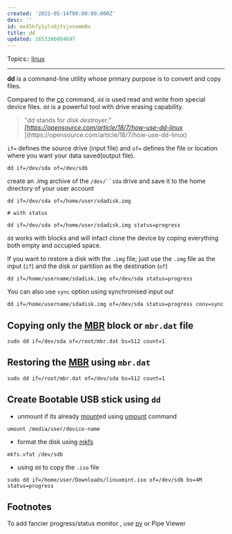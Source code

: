 ```yaml
---
created: '2022-05-14T00:00:00.000Z'
desc: ''
id: mx45kfy1ylv6jtvjxsomm0o
title: dd
updated: 1653306004697
---
```

   
Topics::  [linux](../topics/linux.md)   
   
   
---   
   
**dd** is a command-line utility whose primary purpose is to convert and copy files.   
   
Compared to the [cp](../devlog/cp.md) command, `dd` is used read and write from special device files. `dd` is a powerful tool with drive erasing capability.   
   
<blockquote class="quoteback" darkmode="" data-title="How%20to%20use%20dd%20in%20Linux%20without%20destroying%20your%20disk" data-author="" cite="https://opensource.com/article/18/7/how-use-dd-linux">   
                      "<em>dd</em> stands for <em>disk destroyer</em>."   
                      <footer> <cite><a href="https://opensource.com/article/18/7/how-use-dd-linux">[https://opensource.com/article/18/7/how-use-dd-linux</a></cite></footer>](https://opensource.com/article/18/7/how-use-dd-linux</a></cite></footer>)   
                      </blockquote>   
   
`if=` defines the source drive (input file) and `of=` defines the file or location where you want your data saved(output file).   
   
```
dd if=/dev/sda of=/dev/sdb
```
   
   
create an .img archive of the ` /dev/``sda ` drive and save it to the home directory of your user account   
   
```
dd if=/dev/sda of=/home/user/sdadisk.img

# with status

dd if=/dev/sda of=/home/user/sdadisk.img status=progress
```
   
   
`dd` works with blocks and will infact clone the device by coping everything both empty and occupied space.   
   
If you want to restore a disk with the `.img` file; just use the `.img` file as the input (`if`) and the disk or partition as the destination (`of`)   
   
```
dd if=/home/username/sdadisk.img of=/dev/sda status=progress
```
   
   
You can also use `sync` option using synchronised input out   
   
```
dd if=/home/username/sdadisk.img of=/dev/sda status=progress conv=sync
```
   
   
## Copying only the [MBR](/not_created.md) block or `mbr.dat` file   
   
```
sudo dd if=/dev/sda of=/root/mbr.dat bs=512 count=1
```
   
   
## Restoring the [MBR](/not_created.md) using `mbr.dat`   
   
```
sudo dd if=/root/mbr.dat of=/dev/sda bs=512 count=1
```
   
   
## Create Bootable USB stick using `dd`   
   
   
- unmount if its already [mount](../devlog/mount.md)ed using [umount](../devlog/umount.md) command   
   
```
umount /media/user/device-name
```
   
   
   
- format the disk using [mkfs](/not_created.md)   
   
```
mkfs.vfat /dev/sdb
```
   
   
   
- using `dd` to copy the `.iso` file   
   
```
sudo dd if=/home/user/Downloads/linuxmint.iso of=/dev/sdb bs=4M status=progress
```
   
   
## Footnotes   
   
To add fancier progress/status monitor , use [pv](/not_created.md) or Pipe Viewer